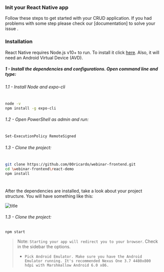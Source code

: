 ### Init your React Native app
Follow these steps to get started with your CRUD application. If you had problems with some step please check our [documentation] to solve your issue .
### Installation
React Native requires Node.js v10+ to run. To install it click [here](https://nodejs.org/en/download/). Also, it will need an Android Virtual Device (AVD).

##### 1 - Install the dependencies and configurations. Open command line and type:
###### 1.1 - Install Node and expo-cli
#
```sh
node -v
npm install -g expo-cli
```
###### 1.2 - Open PowerShell as admin and run:
#
```sh
Set-ExecutionPolicy RemoteSigned
```
###### 1.3 - Clone the project:
#
```sh
git clone https://github.com/00ricardo/webinar-frontend.git
cd \webinar-frontend\react-demo
npm install
```
#
After the dependencies are installed, take a look about your project structure. You will have something like this:

![title](https://media.geeksforgeeks.org/wp-content/cdn-uploads/20210302172407/Capture32.png)

###### 1.3 - Clone the project:
```sh
npm start
```

> Note: `Starting your app will redirect you to your browser`. Check in the sidebar the options. 
> - `Pick Android Emulator. Make sure you have the Android Emulator running. It's recommended Nexus One 3.7 4480x800 hdpi with Marshmallow Android 6.0 x86.`
